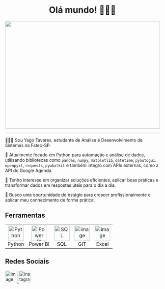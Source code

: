 <h1 align="center">Olá mundo! 👨🏽‍💻</h1>
<img src="https://github.com/YagoTavares1/gif2profile/blob/main/gif%20para%20o%20github.gif?raw=true?raw=true" height=350px width="100%">
<hr></hr>
👨🏽‍💻­ Sou Yago Tavares, estudante de Análise e Desenvolvimento de Sistemas na Fatec-SP.

🐍 Atualmente focado em Python para automação e análise de dados, utilizando bibliotecas como `pandas`, `numpy`, `matplotlib`, `datetime`, `pyautogui`. `openpyxl`, `requests`, `pywhatkit` e também integro com APIs externas, como a API do Google Agenda.

🧠 Tenho interesse em organizar soluções eficientes, aplicar boas práticas e transformar dados em respostas úteis para o dia a dia.

🦾 Busco uma oportunidade de estágio para crescer profissionalmente e aplicar meu conhecimento de forma prática.
<h2>Ferramentas</h2>
<table>
  <tr>
    <td align="center">
      <img width="50" height="50" src="https://github.com/user-attachments/assets/8f3a1f07-2a27-4393-97b3-d59a1b887fe7" alt="Python" /><br>
      Python
    </td>
    <td align="center">
      <img width="50" height="50" src="https://github.com/user-attachments/assets/496e176f-3a42-4091-ae9e-e5b6c2347f52" alt="Power BI" /><br>
      Power BI
    </td>
    <td align="center">
      <img width="50" height="50" src="https://github.com/user-attachments/assets/194fed72-cd7f-4259-9b2f-08fffc406231" alt="SQL" /><br>
      SQL
    </td>
    <td align="center">
      <img width="50" height="50" alt="image" src="https://github.com/user-attachments/assets/c04fbac4-5a4e-47a4-be8a-eeb52dfe7482" alt="GIT" /><br>
        GIT
      </td>
      <td align="center">
        <img width="50" height="50" alt="image" src="https://github.com/user-attachments/assets/4f8eee53-4840-4b25-9044-9da0d7d6a813" alt="Excel" /><br>
        Excel
      </td>
  </tr>
</table>
<h2>Redes Sociais</h2>
<a href="https://www.linkedin.com/in/yago-alves-passarello/" target="_blank"><img width="40" height="40" alt="image" src="https://github.com/user-attachments/assets/e41dedf0-435f-47a6-8486-588b0e8d13c0" />
</a>
<a href="https://www.instagram.com/yg_yg999/" target="_blank"><img width="40" height="40" alt="instagram" src="https://github.com/user-attachments/assets/341f5b3e-9e74-414c-88fc-618f79cf0d7b" />

</a>

<picture align="center">
  <source media="(prefers-color-scheme: dark)" srcset="https://raw.githubusercontent.com/YagoTavares1/YagoTavares1/output/github-contribution-grid-snake-dark.svg">
  <source media="(prefers-color-scheme: light)" srcset="https://raw.githubusercontent.com/YagoTavares1/YagoTavares1/output/github-contribution-grid-snake-dark.svg">
</picture>
